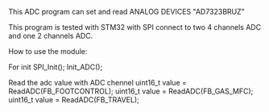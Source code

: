 This ADC program can set and read ANALOG DEVICES "AD7323BRUZ"

This program is tested with STM32 with SPI connect to two 4 channels ADC and one 2 channels ADC.

How to use the module:

For init
SPI_Init();
Init_ADC();


Read the adc value with ADC chennel
uint16_t value = ReadADC(FB_FOOTCONTROL);
uint16_t value = ReadADC(FB_GAS_MFC);
uint16_t value = ReadADC(FB_TRAVEL);
